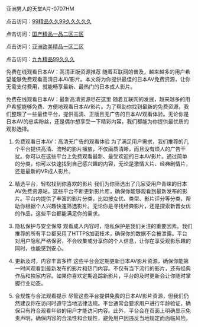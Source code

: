 亚洲男人的天堂A片-0707HM

点击访问：<a href="https://gsd-agv.pages.dev/">99精品久久99久久久久久</a>

点击访问：<a href="https://rtj-3zo.pages.dev/">囯产精品一品二区三区</a>

点击访问：<a href="https://fdhf-454.pages.dev/">亚洲欧美精品一区二区</a>

点击访问：<a href="https://gfd-5xg.pages.de">九九精品99久久久</a>

免费在线观看日本AV：高清正版资源推荐
随着互联网的普及，越来越多的用户希望能够免费观看高清日本AV影片。本文将为你提供最佳的日本AV免费资源，让你无需支付费用，就能畅享最新、最热门的日本成人影片。

免费在线观看日本AV：最新高清资源尽在这里
随着互联网的发展，越来越多的用户希望能够免费、方便地观看日本AV影片。为了帮助你找到最新的免费资源，我们整理了一些最佳平台，提供高清、正版且无广告的日本AV观看体验。无论你是日本AV的忠实粉丝，还是偶尔想享受一下精彩内容，我们都能为你提供最优质的观影选择。

1. 免费观看日本AV：高清无广告的观看体验
为了满足用户需求，我们推荐的几个平台提供高清、流畅的影片播放，不仅画质清晰，而且没有烦人的广告干扰。你可以在这些平台上免费观看最新、最受欢迎的日本AV影片。通过简单的分类，你可以快速找到自己感兴趣的内容，无论是激情大片、经典剧情片，还是最新的VR成人影片。

2. 精选平台，轻松找到你喜欢的影片
我们为你筛选出了几家受用户青睐的日本AV免费资源站。这些平台不断更新影片库，确保你能够观看到最新发布的影片。平台内提供了丰富的影片分类，比如按女优、类型、影片评分等分类，帮助你根据个人兴趣快速筛选影片。无论你是寻找经典影片，还是探索新晋女优的作品，这些平台都能满足你的需求。

3. 隐私保护与安全保障
观看成人内容时，隐私保护是我们关注的重要因素。我们推荐的所有平台都采用了HTTPS加密技术，确保你的数据不会被泄露。平台对用户隐私严格保密，不会收集或分享你的个人信息，让你在享受观影乐趣的同时，也能感到安心。

4. 更新及时，内容丰富多样
这些平台会定期更新日本AV影片资源，确保你能第一时间观看到最新发布的影片和热门内容。不仅有当下流行的影片，还有经典作品和独家内容。如果你喜欢定期追踪新影片，平台的及时更新会让你随时掌握行业动态。

5. 合规性与合法观看提示
尽管这些平台提供免费的日本AV影片资源，但我们仍然建议你在访问时遵守当地法律法规。平台通常会要求用户进行年龄验证，确保只有符合观看年龄的用户才能访问内容。此外，平台会在页面上明确显示免责声明，确保内容的合法性和合规性，避免用户因违反当地规定而面临风险。



<span style="display:none;">[Canonical link](https://github.com/hjl678/2567 ）</span>
